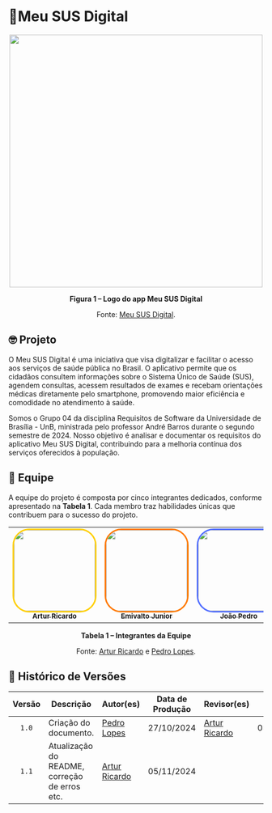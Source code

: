  # 📱Meu SUS Digital

<div align="center">
    <img src="https://github.com/Requisitos-de-Software/2024.2-MeuSUSDigital/blob/main/docs/imagens/meu-sus-digital-logo.png?raw=true" width="500">
    <p><strong>Figura 1 – Logo do app Meu SUS Digital</strong></p>
    <p>Fonte: <a href="https://meususdigital.saude.gov.br">Meu SUS Digital</a>.</p>
</div>



## 🤓 Projeto

O Meu SUS Digital é uma iniciativa que visa digitalizar e facilitar o acesso aos serviços de saúde pública no Brasil. O aplicativo permite que os cidadãos consultem informações sobre o Sistema Único de Saúde (SUS), agendem consultas, acessem resultados de exames e recebam orientações médicas diretamente pelo smartphone, promovendo maior eficiência e comodidade no atendimento à saúde.

Somos o Grupo 04 da disciplina Requisitos de Software da Universidade de Brasília - UnB, ministrada pelo professor André Barros durante o segundo semestre de 2024. Nosso objetivo é analisar e documentar os requisitos do aplicativo Meu SUS Digital, contribuindo para a melhoria contínua dos serviços oferecidos à população.



## 👥 Equipe

A equipe do projeto é composta por cinco integrantes dedicados, conforme apresentado na **Tabela 1**. Cada membro traz habilidades únicas que contribuem para o sucesso do projeto.

<div align="center">
  <table>
    <tr>
      <td align="center">
        <a href="https://github.com/algorithmorphic">
          <img style="border-radius: 20%; border: 3px solid #ffcf00;" src="https://github.com/algorithmorphic.png" width="160px" height="160px" alt=""/>
          <br /><sub><b>Artur Ricardo</b></sub>
        </a><br />
      </td>
      <td align="center">
        <a href="https://github.com/EmivaltoJrr">
          <img style="border-radius: 20%; border: 3px solid #ff7a00;" src="https://github.com/EmivaltoJrr.png" width="160px" height="160px" alt=""/>
          <br /><sub><b>Emivalto Junior</b></sub>
        </a><br />
      </td>
      <td align="center">
        <a href="https://github.com/JoosPerro">
          <img style="border-radius: 20%; border: 3px solid #526fff;" src="https://github.com/JoosPerro.png" width="160px" height="160px" alt=""/>
          <br /><sub><b>João Pedro</b></sub>
        </a><br />
      </td>
      <td align="center">
        <a href="https://github.com/MatheusHenrickSantos">
          <img style="border-radius: 20%; border: 3px solid #ff0000 ;" src="https://github.com/MatheusHenrickSantos.png" width="160px" height="160px" alt=""/>
          <br /><sub><b>Matheus Henrick</b></sub>
        </a><br />
      </td>
      <td align="center">
        <a href="https://github.com/pLopess">
          <img style="border-radius: 20%; border: 3px solid #00cf00;" src="https://github.com/pLopess.png" width="160px" height="160px" alt=""/>
          <br /><sub><b>Pedro Lopes</b></sub>
        </a><br />
      </td>
    </tr>
  </table>
  <p><strong>Tabela 1 – Integrantes da Equipe</strong></p>
  <p>Fonte: <a href="https://github.com/algorithmorphic">Artur Ricardo</a> e <a href="https://github.com/pLopess">Pedro Lopes</a>.</p>
</div>



## 📑 Histórico de Versões

| Versão | Descrição | Autor(es) | Data de Produção | Revisor(es) | Data de Revisão | 
| :----: | --------- | --------- | :--------------: | ----------- | :-------------: |
| `1.0`  | Criação do documento. | [Pedro Lopes](https://github.com/pLopess) | 27/10/2024 | [Artur Ricardo](https://github.com/algorithmorphic) | 05/11/2024 |
| `1.1`  | Atualização do README, correção de erros etc. | [Artur Ricardo](https://github.com/algorithmorphic) | 05/11/2024 |  |  |
